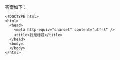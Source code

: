 答案如下：
    
    <!DOCTYPE html>
    <html>
      <head>
        <meta http-equiv="charset" content="utf-8" />
        <title>我是标题</title>
      </head>
      <body>
      </body>
    </html>
    
